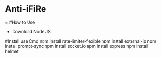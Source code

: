 # Anti-iFiRe
=
#How to Use
- Download Node JS

#Install use Cmd
npm install rate-limiter-flexible
npm install external-ip
npm install prompt-sync
npm install socket.io
npm install express
npm install helmet
